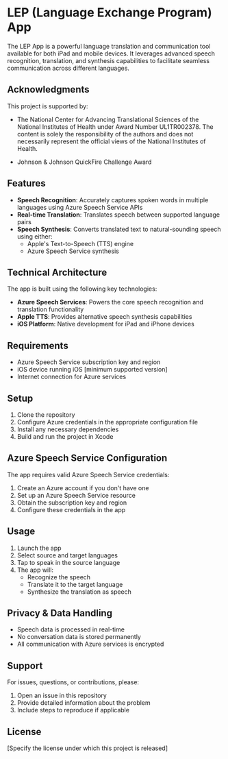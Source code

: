 # LEP (Language Exchange Program) App

The LEP App is a powerful language translation and communication tool available for both iPad and mobile devices. It leverages advanced speech recognition, translation, and synthesis capabilities to facilitate seamless communication across different languages.

## Acknowledgments

This project is supported by:

- The National Center for Advancing Translational Sciences of the National Institutes of Health under Award Number UL1TR002378. The content is solely the responsibility of the authors and does not necessarily represent the official views of the National Institutes of Health.

- Johnson & Johnson QuickFire Challenge Award

## Features

- **Speech Recognition**: Accurately captures spoken words in multiple languages using Azure Speech Service APIs
- **Real-time Translation**: Translates speech between supported language pairs
- **Speech Synthesis**: Converts translated text to natural-sounding speech using either:
  - Apple's Text-to-Speech (TTS) engine
  - Azure Speech Service synthesis

## Technical Architecture

The app is built using the following key technologies:

- **Azure Speech Services**: Powers the core speech recognition and translation functionality
- **Apple TTS**: Provides alternative speech synthesis capabilities
- **iOS Platform**: Native development for iPad and iPhone devices

## Requirements

- Azure Speech Service subscription key and region
- iOS device running iOS [minimum supported version]
- Internet connection for Azure services

## Setup

1. Clone the repository
2. Configure Azure credentials in the appropriate configuration file
3. Install any necessary dependencies
4. Build and run the project in Xcode

## Azure Speech Service Configuration

The app requires valid Azure Speech Service credentials:

1. Create an Azure account if you don't have one
2. Set up an Azure Speech Service resource
3. Obtain the subscription key and region
4. Configure these credentials in the app

## Usage

1. Launch the app
2. Select source and target languages
3. Tap to speak in the source language
4. The app will:
   - Recognize the speech
   - Translate it to the target language
   - Synthesize the translation as speech

## Privacy & Data Handling

- Speech data is processed in real-time
- No conversation data is stored permanently
- All communication with Azure services is encrypted

## Support

For issues, questions, or contributions, please:
1. Open an issue in this repository
2. Provide detailed information about the problem
3. Include steps to reproduce if applicable

## License

[Specify the license under which this project is released]
